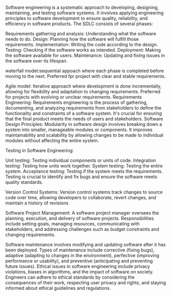 Software engineering is a systematic approach to developing, designing, maintaining, and testing software systems. It involves applying engineering principles to software development to ensure quality, reliability, and efficiency in software products.
The SDLC consists of several phases:

Requirements gathering and analysis: Understanding what the software needs to do.
Design: Planning how the software will fulfill those requirements.
Implementation: Writing the code according to the design.
Testing: Checking if the software works as intended.
Deployment: Making the software available for users.
Maintenance: Updating and fixing issues in the software over its lifespan.

waterfall model:sequential appoach where each phase is completed before moving to the next. Preferred fpr project with clear and stable requirements.

Agile model: Iterative approach where development is done incrementally, allowing for flexibility and adaptation to changing requirements. Preferred for projects with evolving or unclear requirements.
Requirements Engineering:
Requirements engineering is the process of gathering, documenting, and analyzing requirements from stakeholders to define the functionality and constraints of a software system. It's crucial for ensuring that the final product meets the needs of users and stakeholders.
Software Design Principles:
Modularity in software design involves breaking down a system into smaller, manageable modules or components. It improves maintainability and scalability by allowing changes to be made to individual modules without affecting the entire system.

Testing in Software Engineering:

Unit testing: Testing individual components or units of code.
Integration testing: Testing how units work together.
System testing: Testing the entire system.
Acceptance testing: Testing if the system meets the requirements. Testing is crucial to identify and fix bugs and ensure the software meets quality standards.

Version Control Systems:
Version control systems track changes to source code over time, allowing developers to collaborate, revert changes, and maintain a history of revisions

Software Project Management:
A software project manager oversees the planning, execution, and delivery of software projects. Responsibilities include setting goals, managing resources, communicating with stakeholders, and addressing challenges such as budget constraints and changing requirements.

Software maintenance involves modifying and updating software after it has been deployed. Types of maintenance include corrective (fixing bugs), adaptive (adapting to changes in the environment), perfective (improving performance or usability), and preventive (anticipating and preventing future issues).
Ethical issues in software engineering include privacy violations, biases in algorithms, and the impact of software on society. Engineers can adhere to ethical standards by considering the consequences of their work, respecting user privacy and rights, and staying informed about ethical guidelines and regulations.

